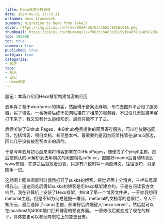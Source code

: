 ```yaml
---
title: Hexo框架迁移记录
date: 2024-06-01 17:50:31
urlname: hexo_framework
summary: migration to hexo from jykell
cover: https://img.picui.cn/free/2024/06/03/665dc8016c08b.png
thumbnail: https://picui.cn/thumbnails/f08c5c6a63c03159fe48fa314050285a.png
top: 100000
toc: true
comment: true
published: true
mathjax: true
categories:
- 笔记
tags:
- 技术
- 日记
- Hexo框架
---
```

题记：本篇介绍用Hexo框架构建博客的经历
<!--more-->
去年弄了基于wordpress的博客，然而碍于备案太麻烦，专门去国外平台租了服务器，买了域名，一番折腾后终于把网站挂在了租来的服务器，不过没几天就被黑客打下来了，我又没有什么运维知识，最终只能不了了之。

后续听说了Github Pages，由Github免费提供的网页寄存服务，可以存放静态网页，包括博客、项目文档、甚至整本书。最重要的是因为网页托管在github那边，因此几乎没有被黑客攻击的风险。

于是今年五月初心血来潮将博客部署在GitHubPages，随便找了个jekyll主题，然后把默认的url解析到去年购买的闲置域名ac1d.cc，配置好cname后自动转发到www前缀，在这之后就放着没管，只是有兴致时写一两篇博文，往往很短，只是随手一记。

这期间上网查阅资料时偶然打开了sukka的博客，顿觉界面十分清爽，三栏布局深得我心。迅速阅览后得知sukka的博客是用hexo框架建立的，于是在阅读官方文档后，我在计算机上安装了Hexo框架，并init了第一个博客文件夹，一开始我想用metarial主题，但是不知为何总是报一堆错，metarial的文档写的也很烂，令人不知所云，最后选择了icarus主题，部署好后终端键入'hexo server'，然后就可以在localhost的4000端口打开博客的预览界面。
一番修改后就变成了现在的样子，具体变更可以参阅导航栏上的变更日志。

